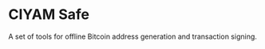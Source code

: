 CIYAM Safe
==========

A set of tools for offline Bitcoin address generation and transaction signing.

